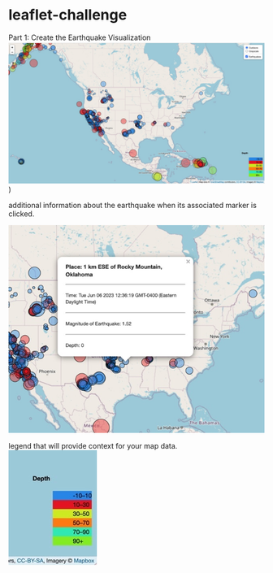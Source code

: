 # leaflet-challenge

Part 1: Create the Earthquake Visualization
![image](https://github.com/Janicesara/leaflet-challenge/blob/main/Map%20images/B0845F47-9A80-49A8-B57B-56055618977A.jpeg)
)

 additional information about the earthquake when its associated marker is clicked.
 
![image](https://github.com/Janicesara/leaflet-challenge/blob/main/Map%20images/A19EC3FD-8AB9-43CC-B38C-498B11D47C99.jpeg)





legend that will provide context for your map data.
![image](https://github.com/Janicesara/leaflet-challenge/blob/main/Map%20images/C2A3EB6C-7D76-4FCB-AF79-85C58CBBFE34_4_5005_c.jpeg)
